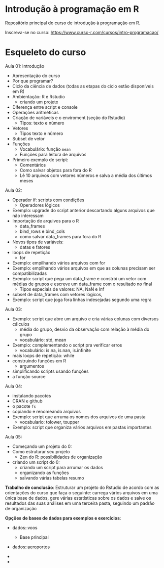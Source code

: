 
# Introdução à programação em R

<!-- README.md is generated from README.Rmd. Please edit that file -->

Repositório principal do curso de introdução à programação em R.

Inscreva-se no curso:
<https://www.curso-r.com/cursos/intro-programacao/>

# Esqueleto do curso

Aula 01: Introdução

  - Apresentação do curso
  - Por que programar?
  - Ciclo da ciência de dados (todas as etapas do ciclo estão
    disponíveis em R)
  - Ambientação: R e Rstudio
      - criando um projeto
  - Diferença entre script e console
  - Operações aritméticas
  - Criação de variáveis e o enviroment (seção do Rstudio)
      - Tipos: texto e número
  - Vetores
      - Tipos texto e número
  - Subset de vetor
  - Funções
      - Vocabulário: função `mean`
      - Funções para leitura de arquivos
  - Primeiro exemplo de script:
      - Comentários
      - Como salvar objetos para fora do R
      - Lê 10 arquivos com vetores números e salva a média dos últimos
        meses

Aula 02:

  - Operador if: scripts com condições
      - Operadores lógicos
  - Exemplo: upgrade do script anterior descartando alguns arquivos que
    não interessam
  - Importação de arquivos para o R
      - data\_frames
      - bind\_rows e bind\_cols
      - como salvar data\_frames para fora do R
  - Novos tipos de variáveis:
      - datas e fatores
  - loops de repetição
      - for
  - Exemplo: empilhando vários arquivos com for
  - Exemplo: empilhando vários arquivos em que as colunas precisam ser
    compatibilizadas
  - Exemplo: script que pega um data\_frame e constrói um vetor com
    médias de grupos e escreve um data\_frame com o resultado no final
      - Tipos especiais de valores: NA, NaN e Inf
  - subset de data\_frames com vetores lógicos,
  - Exemplo: script que joga fora linhas indesejadas segundo uma regra

Aula 03:

  - Exemplo: script que abre um arquivo e cria várias colunas com
    diversos cálculos
      - média do grupo, desvio da observação com relação à média do
        grupo
      - vocabulário: std, mean
  - Exemplo: complementando o script pra verificar erros
      - vocabulário: is.na, is.nan, is.infinite
  - mais loops de repetição: while
  - construindo funções em R
      - argumentos
  - simplificando scripts usando funções
  - a função source

Aula 04:

  - instalando pacotes
  - CRAN e github
  - o pacote `fs`
  - copiando e renomeando arquivos
  - Exemplo: script que arruma os nomes dos arquivos de uma pasta
      - vocabulario: tolower, toupper
  - Exemplo: script que organiza vários arquivos em pastas importantes

Aula 05:

  - Começando um projeto do 0:
  - Como estruturar seu projeto
      - Zen do R: possibilidades de organização
  - criando um script do 0:
      - criando um script para arrumar os dados
      - organizando as funções
      - salvando várias tabelas resumo

**Trabalho de conclusão**: Estruturar um projeto do Rstudio de acordo
com as orientações do curso que faça o seguinte: carrega vários arquivos
em uma única base de dados, gere várias estatísticas sobre os dados e
salve os resultados das suas análises em uma terceira pasta, seguindo um
padrão de organização

**Opções de bases de dados para exemplos e exercícios**:

  - dados::voos
    
      - Base principal

  - dados::aeroportos

  - 
  -
